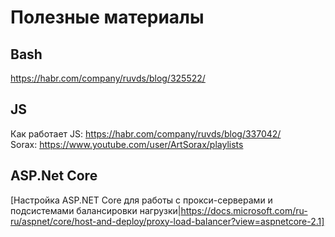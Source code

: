 # Полезные материалы
## Bash
https://habr.com/company/ruvds/blog/325522/

## JS
Как работает JS: https://habr.com/company/ruvds/blog/337042/<br>
Sorax: https://www.youtube.com/user/ArtSorax/playlists

## ASP.Net Core
[Настройка ASP.NET Core для работы с прокси-серверами и подсистемами балансировки нагрузки|https://docs.microsoft.com/ru-ru/aspnet/core/host-and-deploy/proxy-load-balancer?view=aspnetcore-2.1]
